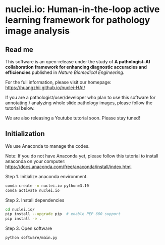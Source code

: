 # nuclei.io: Human-in-the-loop active learning framework for pathology image analysis

## Read me
This software is an open-release under the study of **A pathologist–AI collaboration framework for enhancing diagnostic accuracies and efficiencies** published in *Nature Biomedical Engineering*.

For the full information, please visit our homepage: https://huangzhii.github.io/nuclei-HAI/

If you are a pathologist/user/developer who plan to use this software for annotating / analyzing whole slide pathology images, please follow the tutorial below.

We are also releasing a Youtube tutorial soon. Please stay tuned!

## Initialization
We use Anaconda to manage the codes.

Note: If you do not have Anaconda yet, please follow this tutorial to install anaconda on your computer: https://docs.anaconda.com/free/anaconda/install/index.html

Step 1. Initialize anaconda environment.
```bash
conda create -n nuclei.io python=3.10
conda activate nuclei.io
```

Step 2. Install dependencies
```bash
cd nuclei.io/
pip install --upgrade pip  # enable PEP 660 support
pip install -e .
```

Step 3. Open software
```bash
python software/main.py
```